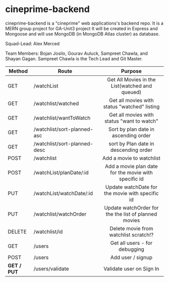 # cineprime-backend
cineprime-backend is a "cineprime" web applications's backend repo. It is a MERN group project for GA-Unit3 project  It will be created in Express and Mongoose and will use MongoDB (in MongoDB Atlas cluster) as database.

Squad-Lead: Alex Merced

Team Members: Bojan Josilo, Gourav Auluck, Sampreet Chawla, and Shayan Gagan. Sampreet Chawla is the Tech Lead and Git Master.


| Method        | Route                        |                       Purpose                        |
| ------------- | ---------------------------- | :--------------------------------------------------: |
| GET           | /watchList                   |    Get All Movies in the List(watched and queued)    |
| GET           | /watchlist/watched           |     Get all movies with status "watched" listing     |
| GET           | /watchlist/wantToWatch       |      Get all movies with status "want to watch"      |
| GET           | /watchlist/sort-planned-asc  |         Sort by plan date in ascending order         |
| GET           | /watchlist/sort-planned-desc |        sort by Plan date in descending order         |
| POST          | /watchlist                   |               Add a movie to watchlist               |
| POST          | /watchList/planDate/:id      | Add a movie plan date for the movie with specific id |
| PUT           | /watchList/watchDate/:id     |   Update watchDate for the movie with specific id    |
| PUT           | /watchlist/watchOrder        | Update watchOrder for the the list of planned movies |
| DELETE        | /watchlist/id                |        Delete movie from watchlist scratch!?         |
| GET           | /users                       |            Get all users - for debugging             |
| POST          | /users                       |                  Add user / signup                   |
| **GET / PUT** | /users/validate              |               Validate user on Sign In               |




